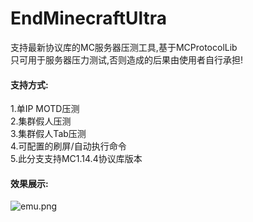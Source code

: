 # EndMinecraftUltra
支持最新协议库的MC服务器压测工具,基于MCProtocolLib<br>
只可用于服务器压力测试,否则造成的后果由使用者自行承担!<br>

#### 支持方式: ####
1.单IP MOTD压测<br>
2.集群假人压测<br>
3.集群假人Tab压测<br>
4.可配置的刷屏/自动执行命令<br>
5.此分支支持MC1.14.4协议库版本<br>

#### 效果展示: ####
![emu.png](https://i.loli.net/2020/12/28/ljp7hZ6i2EUFYdn.png)

